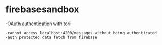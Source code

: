 # firebasesandbox

-OAuth authentication with torii

    -cannot access localhost:4200/messages without being authenticated
    -auth protected data fetch from firebase
